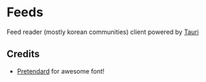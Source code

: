 # Feeds

Feed reader (mostly korean communities) client powered by [Tauri](https://tauri.app/)

## Credits

- [Pretendard](https://github.com/orioncactus/pretendard) for awesome font!
